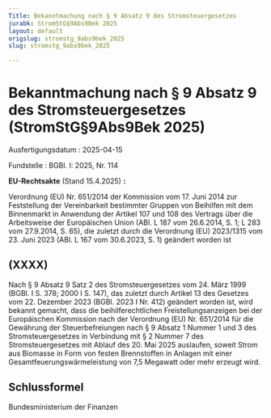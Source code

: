 ```yaml
---
Title: Bekanntmachung nach § 9 Absatz 9 des Stromsteuergesetzes
jurabk: StromStG§9Abs9Bek 2025
layout: default
origslug: stromstg_9abs9bek_2025
slug: stromstg_9abs9bek_2025

---
```


# Bekanntmachung nach § 9 Absatz 9 des Stromsteuergesetzes (StromStG§9Abs9Bek 2025)

Ausfertigungsdatum
:   2025-04-15

Fundstelle
:   BGBl. I: 2025, Nr. 114

**EU-Rechtsakte**              (Stand 15.4.2025) **:**

Verordnung (EU) Nr. 651/2014 der Kommission vom 17. Juni 2014 zur Feststellung der Vereinbarkeit bestimmter Gruppen von Beihilfen mit dem Binnenmarkt in Anwendung der Artikel 107 und 108 des Vertrags über die Arbeitsweise der Europäischen Union (ABl. L 187 vom 26.6.2014, S. 1; L 283 vom 27.9.2014, S. 65), die zuletzt durch die Verordnung (EU) 2023/1315 vom 23. Juni 2023 (ABl. L 167 vom 30.6.2023, S. 1) geändert worden ist


## (XXXX)

Nach § 9 Absatz 9 Satz 2 des Stromsteuergesetzes vom 24. März 1999 (BGBl. I S. 378; 2000 I S. 147), das zuletzt durch Artikel 13 des Gesetzes vom 22. Dezember 2023 (BGBl. 2023 I Nr. 412) geändert worden ist, wird bekannt gemacht, dass die beihilferechtlichen Freistellungsanzeigen bei der Europäischen Kommission nach der Verordnung (EU) Nr. 651/2014 für die Gewährung der Steuerbefreiungen nach § 9 Absatz 1 Nummer 1 und 3 des Stromsteuergesetzes in Verbindung mit § 2 Nummer 7 des Stromsteuergesetzes mit Ablauf des 20. Mai 2025 auslaufen, soweit Strom aus Biomasse in Form von festen Brennstoffen in Anlagen mit einer Gesamtfeuerungswärmeleistung von 7,5 Megawatt oder mehr erzeugt wird.


## Schlussformel

Bundesministerium der Finanzen

